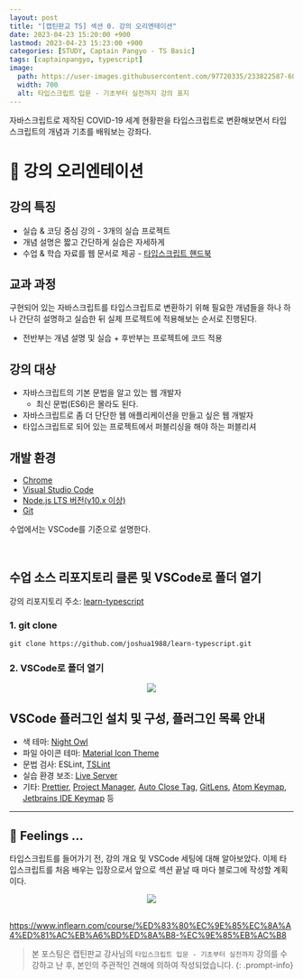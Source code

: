 ```yaml
---
layout: post
title: "[캡틴판교 TS] 섹션 0. 강의 오리엔테이션"
date: 2023-04-23 15:20:00 +900
lastmod: 2023-04-23 15:23:00 +900
categories: [STUDY, Captain Pangyo - TS Basic]
tags: [captainpangyo, typescript]
image: 
  path: https://user-images.githubusercontent.com/97720335/233822587-60d294e1-867c-4cc0-b352-26899b803685.png
  width: 700
  alt: 타입스크립트 입문 - 기초부터 실전까지 강의 표지
---
```


자바스크립트로 제작된 COVID-19 세계 현황판을 타입스크립트로 변환해보면서 타입스크립트의 개념과 기초를 배워보는 강좌다.

# 📌 강의 오리엔테이션
## 강의 특징
- 실습 & 코딩 중심 강의 - 3개의 실습 프로젝트
- 개념 설명은 짧고 간단하게 실습은 자세하게
- 수업 & 학습 자료를 웹 문서로 제공 - [타입스크립트 핸드북](https://joshua1988.github.io/ts/)

## 교과 과정
구현되어 있는 자바스크립트를 타입스크립트로 변환하기 위해 필요한 개념들을 하나 하나 간단히 설명하고 실습한 뒤 실제 프로젝트에 적용해보는 순서로 진행된다.
- 전반부는 개념 설명 및 실습 + 후반부는 프로젝트에 코드 적용

## 강의 대상
- 자바스크립트의 기본 문법을 알고 있는 웹 개발자
  - 최신 문법(ES6)은 몰라도 된다.
- 자바스크립트로 좀 더 단단한 웹 애플리케이션을 만들고 싶은 웹 개발자
- 타입스크립트로 되어 있는 프로젝트에서 퍼블리싱을 해야 하는 퍼블리셔

## 개발 환경

-   [Chrome](https://www.google.com/intl/ko/chrome/)
-   [Visual Studio Code](https://code.visualstudio.com/)
-   [Node.js LTS 버전(v10.x 이상)](https://nodejs.org/ko/)
-   [Git](https://git-scm.com/downloads)

수업에서는 VSCode를 기준으로 설명한다.

<br>

## 수업 소스 리포지토리 클론 및 VSCode로 폴더 열기
강의 리포지토리 주소: [learn-typescript](https://github.com/joshua1988/learn-typescript)


### 1. git clone

```shell
git clone https://github.com/joshua1988/learn-typescript.git
```

### 2. VSCode로 폴더 열기

<center><img src="https://user-images.githubusercontent.com/97720335/233822798-5cd3f79e-db75-4c51-8995-17cc86988f20.png"></center>

## VSCode 플러그인 설치 및 구성, 플러그인 목록 안내
- 색 테마: [Night Owl](https://marketplace.visualstudio.com/items?itemName=sdras.night-owl)
- 파일 아이콘 테마: [Material Icon Theme](https://marketplace.visualstudio.com/items?itemName=PKief.material-icon-theme)
- 문법 검사: ESLint, [TSLint](https://marketplace.visualstudio.com/items?itemName=eg2.tslint)
- 실습 환경 보조: [Live Server](https://marketplace.visualstudio.com/items?itemName=ritwickdey.LiveServer)
-   기타: [Prettier](https://marketplace.visualstudio.com/items?itemName=esbenp.prettier-vscode), [Project Manager](https://marketplace.visualstudio.com/items?itemName=alefragnani.project-manager), [Auto Close Tag](https://marketplace.visualstudio.com/items?itemName=formulahendry.auto-close-tag), [GitLens](https://marketplace.visualstudio.com/items?itemName=eamodio.gitlens), [Atom Keymap](https://marketplace.visualstudio.com/items?itemName=ms-vscode.atom-keybindings), [Jetbrains IDE Keymap](https://marketplace.visualstudio.com/items?itemName=isudox.vscode-jetbrains-keybindings) 등

---

## 🧸 Feelings ...
타입스크립트를 들어가기 전, 강의 개요 및 VSCode 세팅에 대해 알아보았다. 
이제 타입스크립트를 처음 배우는 입장으로서 앞으로 섹션 끝날 때 마다 블로그에 작성할 계획이다. 

<center><img src="https://user-images.githubusercontent.com/97720335/233823022-cebf4ec8-1d28-428e-b367-732ad6ab534c.png"></center>

<br>

<https://www.inflearn.com/course/%ED%83%80%EC%9E%85%EC%8A%A4%ED%81%AC%EB%A6%BD%ED%8A%B8-%EC%9E%85%EB%AC%B8>

> 본 포스팅은 캡틴판교 강사님의 `타입스크립트 입문 - 기초부터 실전까지` 강의를 수강하고 난 후, 본인의 주관적인 견해에 의하여 작성되었습니다.
{: .prompt-info}